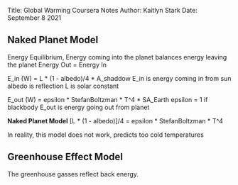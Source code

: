Title: Global Warming Coursera Notes
Author: Kaitlyn Stark
Date: September 8 2021


## Naked Planet Model
Energy Equilibrium, Energy coming into the planet balances energy leaving the planet
Energy Out = Energy In


E_in (W) = L * (1 - albedo)/4 * A_shaddow
E_in is energy coming in from sun
albedo is reflection
L is solar constant

E_out (W) = epsilon * StefanBoltzman * T^4 * SA_Earth
epsilon = 1 if blackbody
E_out is energy going out from planet

__Naked Planet Model__
[L * (1 - albedo)]/4 = epsilon * StefanBoltzman * T^4

In reality, this model does not work, predicts too cold temperatures

## Greenhouse Effect Model 
The greenhouse gasses reflect back energy. 
